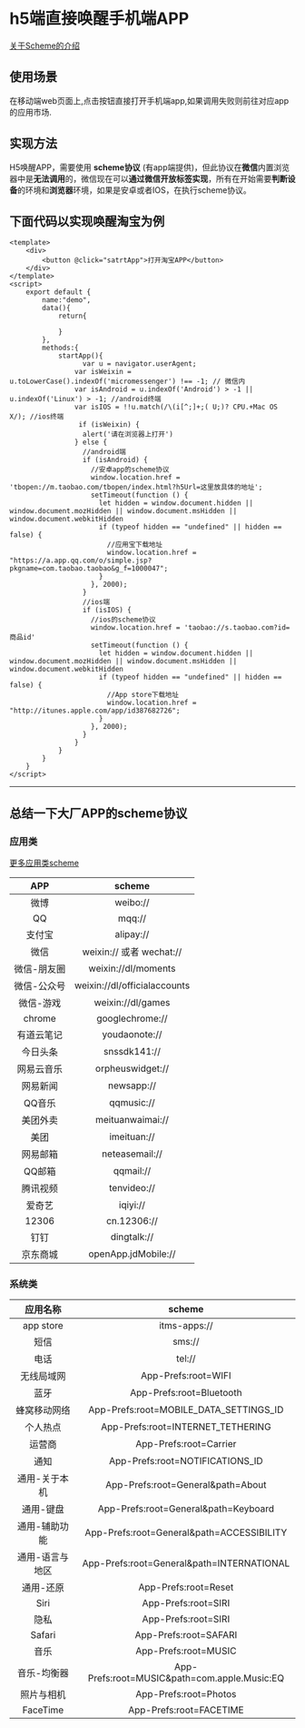 # h5端直接唤醒手机端APP

[关于Scheme的介绍](https://sspai.com/post/31500)

## 使用场景

在移动端web页面上,点击按钮直接打开手机端app,如果调用失败则前往对应app的应用市场.

## 实现方法

H5唤醒APP，需要使用 **scheme协议** (有app端提供)，但此协议在**微信**内置浏览器中是**无法调用**的，微信现在可以**通过微信开放标签实现**，所有在开始需要**判断设备**的环境和**浏览器**环境，如果是安卓或者IOS，在执行scheme协议。

## 下面代码以实现唤醒淘宝为例

```vue
<template>
	<div>
     	<button @click="satrtApp">打开淘宝APP</button>
    </div>
</template>
<script>
	export default {
        name:"demo",
        data(){
            return{
                
            }
        },
        methods:{
            startApp(){
                  var u = navigator.userAgent;
				var isWeixin = u.toLowerCase().indexOf('micromessenger') !== -1; // 微信内
				var isAndroid = u.indexOf('Android') > -1 || u.indexOf('Linux') > -1; //android终端
				var isIOS = !!u.match(/\(i[^;]+;( U;)? CPU.+Mac OS X/); //ios终端
                 if (isWeixin) {
				  alert('请在浏览器上打开')
				} else {
				  //android端
				  if (isAndroid) {
				    //安卓app的scheme协议
				    window.location.href = 'tbopen://m.taobao.com/tbopen/index.html?h5Url=这里放具体的地址';
				    setTimeout(function () {
				      let hidden = window.document.hidden || window.document.mozHidden || window.document.msHidden || window.document.webkitHidden
				      if (typeof hidden == "undefined" || hidden == false) {
				        //应用宝下载地址
				        window.location.href = "https://a.app.qq.com/o/simple.jsp?pkgname=com.taobao.taobao&g_f=1000047";
				      }
				    }, 2000);
				  }
				  //ios端
				  if (isIOS) {
				    //ios的scheme协议
				    window.location.href = 'taobao://s.taobao.com?id=商品id'
				    setTimeout(function () {
				      let hidden = window.document.hidden || window.document.mozHidden || window.document.msHidden || window.document.webkitHidden
				      if (typeof hidden == "undefined" || hidden == false) {
				        //App store下载地址
				        window.location.href = "http://itunes.apple.com/app/id387682726";
				      }
				    }, 2000);
				  }
				}
            }
        }
    }
</script>
```

---

## 总结一下大厂APP的scheme协议

### 应用类

[更多应用类scheme](https://sharecuts.cn/)

|     APP     |            scheme            |
| :---------: | :--------------------------: |
|    微博     |           weibo://           |
|     QQ      |            mqq://            |
|   支付宝    |          alipay://           |
|    微信     |  weixin://  或者 wechat://   |
| 微信-朋友圈 |     weixin://dl/moments      |
| 微信-公众号 | weixin://dl/officialaccounts |
|  微信-游戏  |      weixin://dl/games       |
|   chrome    |       googlechrome://        |
| 有道云笔记  |        youdaonote://         |
|  今日头条   |         snssdk141://         |
| 网易云音乐  |       orpheuswidget://       |
|  网易新闻   |          newsapp://          |
|   QQ音乐    |          qqmusic://          |
|  美团外卖   |       meituanwaimai://       |
|    美团     |         imeituan://          |
|  网易邮箱   |        neteasemail://        |
|   QQ邮箱    |          qqmail://           |
|  腾讯视频   |         tenvideo://          |
|   爱奇艺    |           iqiyi://           |
|    12306    |         cn.12306://          |
|    钉钉     |         dingtalk://          |
|  京东商城   |     openApp.jdMobile://      |

### 系统类

|    应用名称     |                    scheme                    |
| :-------------: | :------------------------------------------: |
|    app store    |                 itms-apps://                 |
|      短信       |                    sms://                    |
|      电话       |                    tel://                    |
|   无线局域网    |             App-Prefs:root=WIFI              |
|      蓝牙       |           App-Prefs:root=Bluetooth           |
|  蜂窝移动网络   |    App-Prefs:root=MOBILE_DATA_SETTINGS_ID    |
|    个人热点     |      App-Prefs:root=INTERNET_TETHERING       |
|     运营商      |            App-Prefs:root=Carrier            |
|      通知       |       App-Prefs:root=NOTIFICATIONS_ID        |
|  通用-关于本机  |      App-Prefs:root=General&path=About       |
|    通用-键盘    |     App-Prefs:root=General&path=Keyboard     |
|  通用-辅助功能  |  App-Prefs:root=General&path=ACCESSIBILITY   |
| 通用-语言与地区 |  App-Prefs:root=General&path=INTERNATIONAL   |
|    通用-还原    |             App-Prefs:root=Reset             |
|      Siri       |             App-Prefs:root=SIRI              |
|      隐私       |             App-Prefs:root=SIRI              |
|     Safari      |            App-Prefs:root=SAFARI             |
|      音乐       |             App-Prefs:root=MUSIC             |
|   音乐-均衡器   | App-Prefs:root=MUSIC&path=com.apple.Music:EQ |
|   照片与相机    |            App-Prefs:root=Photos             |
|    FaceTime     |           App-Prefs:root=FACETIME            |


